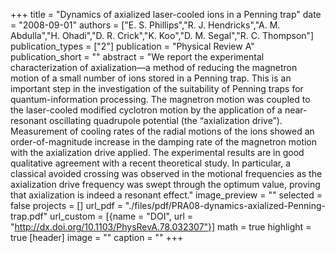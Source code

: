 +++
title = "Dynamics of axialized laser-cooled ions in a Penning trap"
date = "2008-09-01"
authors = ["E. S. Phillips","R. J. Hendricks","A. M. Abdulla","H. Ohadi","D. R. Crick","K. Koo","D. M. Segal","R. C. Thompson"]
publication_types = ["2"]
publication = "Physical Review A"
publication_short = ""
abstract = "We report the experimental characterization of axialization—a method of reducing the magnetron motion of a small number of ions stored in a Penning trap. This is an important step in the investigation of the suitability of Penning traps for quantum-information processing. The magnetron motion was coupled to the laser-cooled modified cyclotron motion by the application of a near-resonant oscillating quadrupole potential (the “axialization drive”). Measurement of cooling rates of the radial motions of the ions showed an order-of-magnitude increase in the damping rate of the magnetron motion with the axialization drive applied. The experimental results are in good qualitative agreement with a recent theoretical study. In particular, a classical avoided crossing was observed in the motional frequencies as the axialization drive frequency was swept through the optimum value, proving that axialization is indeed a resonant effect."
image_preview = ""
selected = false
projects = []
url_pdf = "./files/pdf/PRA08-dynamics-axialized-Penning-trap.pdf"
url_custom = [{name = "DOI", url = "http://dx.doi.org/10.1103/PhysRevA.78.032307"}]
math = true
highlight = true
[header]
image = ""
caption = ""
+++
